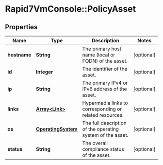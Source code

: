 # Rapid7VmConsole::PolicyAsset

## Properties
Name | Type | Description | Notes
------------ | ------------- | ------------- | -------------
**hostname** | **String** | The primary host name (local or FQDN) of the asset. | [optional] 
**id** | **Integer** | The identifier of the asset. | [optional] 
**ip** | **String** | The primary IPv4 or IPv6 address of the asset. | [optional] 
**links** | [**Array&lt;Link&gt;**](Link.md) | Hypermedia links to corresponding or related resources. | [optional] 
**os** | [**OperatingSystem**](OperatingSystem.md) | The full description of the operating system of the asset. | [optional] 
**status** | **String** | The overall compliance status of the asset.  | [optional] 


